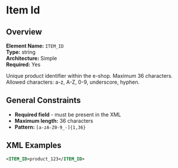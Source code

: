 # Item Id

## Overview

**Element Name:** `ITEM_ID`<br>
**Type:** string<br>
**Architecture:** Simple<br>
**Required:** Yes<br>

Unique product identifier within the e-shop. Maximum 36 characters.
Allowed characters: a-z, A-Z, 0-9, underscore, hyphen.


## General Constraints

- **Required field** - must be present in the XML
- **Maximum length:** 36 characters
- **Pattern:** `[a-zA-Z0-9_-]{1,36}`

## XML Examples

```xml
<ITEM_ID>product_123</ITEM_ID>
```




